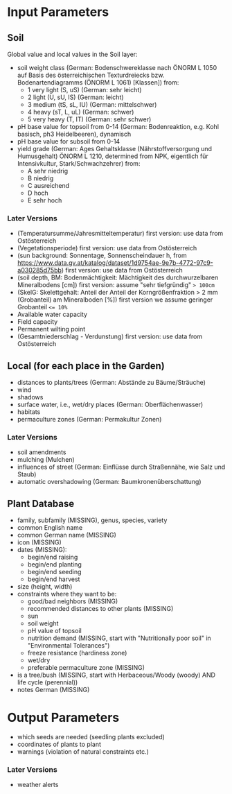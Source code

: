 # Input Parameters

## Soil

Global value and local values in the Soil layer:

- soil weight class (German: Bodenschwereklasse nach ÖNORM L 1050 auf Basis des österreichischen Texturdreiecks bzw. Bodenartendiagramms (ÖNORM L 1061) [Klassen])
  from:
  - 1 very light (S, uS) (German: sehr leicht)
  - 2 light (U, sU, IS) (German: leicht)
  - 3 medium (tS, sL, IU) (German: mittelschwer)
  - 4 heavy (sT, L, uL) (German: schwer)
  - 5 very heavy (T, IT) (German: sehr schwer)
- pH base value for topsoil from 0-14
  (German: Bodenreaktion, e.g. Kohl basisch, ph3 Heidelbeeren), dynamisch
- pH base value for subsoil from 0-14
- yield grade (German: Ages Gehaltsklasse (Nährstoffversorgung und Humusgehalt) ÖNORM L 1210, determined from NPK, eigentlich für Intensivkultur, Stark/Schwachzehrer)
  from:
  - A sehr niedrig
  - B niedrig
  - C ausreichend
  - D hoch
  - E sehr hoch

### Later Versions

- (Temperatursumme/Jahresmitteltemperatur)
  first version: use data from Ostösterreich
- (Vegetationsperiode)
  first version: use data from Ostösterreich
- (sun background: Sonnentage, Sonnenscheindauer h, from https://www.data.gv.at/katalog/dataset/1d9754ae-9e7b-4772-97c9-a030285d75bb)
  first version: use data from Ostösterreich
- (soil depth, BM: Bodenmächtigkeit: Mächtigkeit des durchwurzelbaren Mineralbodens [cm])
  first version: assume "sehr tiefgründig" `> 100cm`
- (SkelG: Skelettgehalt: Anteil der Anteil der Korngrößenfraktion > 2 mm (Grobanteil) am Mineralboden [%])
  first version we assume geringer Grobanteil `<= 10%`
- Available water capacity
- Field capacity
- Permanent wilting point
- (Gesamtniederschlag - Verdunstung)
  first version: use data from Ostösterreich

## Local (for each place in the Garden)

- distances to plants/trees (German: Abstände zu Bäume/Sträuche)
- wind
- shadows
- surface water, i.e., wet/dry places (German: Oberflächenwasser)
- habitats
- permaculture zones (German: Permakultur Zonen)

### Later Versions

- soil amendments
- mulching (Mulchen)
- influences of street (German: Einflüsse durch Straßennähe, wie Salz und Staub)
- automatic overshadowing (German: Baumkronenüberschattung)

## Plant Database

- family, subfamily (MISSING), genus, species, variety
- common English name
- common German name (MISSING)
- icon (MISSING)
- dates (MISSING):
  - begin/end raising
  - begin/end planting
  - begin/end seeding
  - begin/end harvest
- size (height, width)
- constraints where they want to be:
  - good/bad neighbors (MISSING)
  - recommended distances to other plants (MISSING)
  - sun
  - soil weight
  - pH value of topsoil
  - nutrition demand (MISSING, start with "Nutritionally poor soil" in "Environmental Tolerances")
  - freeze resistance (hardiness zone)
  - wet/dry
  - preferable permaculture zone (MISSING)
- is a tree/bush (MISSING, start with Herbaceous/Woody (woody) AND life cycle (perennial))
- notes German (MISSING)

# Output Parameters

- which seeds are needed (seedling plants excluded)
- coordinates of plants to plant
- warnings (violation of natural constraints etc.)

### Later Versions

- weather alerts
